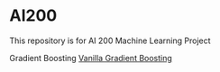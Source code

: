 # AI200
This repository is for AI 200 Machine Learning Project

Gradient Boosting
[Vanilla Gradient Boosting](https://github.com/clement7903/AI200/blob/d5337fa7cd9c3cd9baf1af0c8e1b374b27d98f6b/AI200%20Kaggle%20(Gradient%20Boosting%20+%20K-Fold).ipynb)
